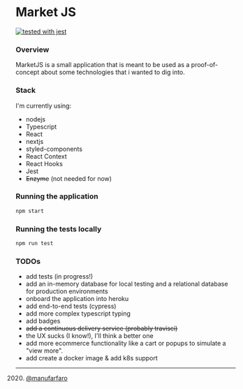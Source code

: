 Market JS
===

[![tested with jest](https://img.shields.io/badge/tested_with-jest-99424f.svg)](https://github.com/facebook/jest)


### Overview
MarketJS is a small application that is meant to be used as a proof-of-concept about some technologies that i wanted to dig into.

### Stack

I'm currently using:
- nodejs
- Typescript
- React
- nextjs
- styled-components
- React Context
- React Hooks
- Jest
- ~~Enzyme~~ (not needed for now)

### Running the application
```bash
npm start
```

### Running the tests locally
```bash
npm run test
```

### TODOs

- add tests (in progress!)
- add an in-memory database for local testing and a relational database for production environments
- onboard the application into heroku
- add end-to-end tests (cypress)
- add more complex typescript typing 
- add badges
- ~~add a continuous delivery service (probably travisci)~~
- the UX sucks (I know!), I'll think a better one
- add more ecommerce functionality like a cart or popups to simulate a "view more".
- add create a docker image & add k8s support

---
2020. [@manufarfaro](https://github.com/manufarfaro)
